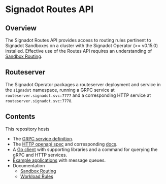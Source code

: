 # Signadot Routes API

## Overview

The Signadot Routes API provides access to routing rules pertinent to Signadot
Sandboxes on a cluster with the Signadot Operator (>= v0.15.0) installed.
Effective use of the Routes API requires an understanding of [Sandbox
Routing](docs/sandbox-routing.md).

## Routeserver

The Signadot Operator packages a routeserver deployment and service in the
`signadot` namespace, running a GRPC service at
`routeserver.signadot.svc:7777` and a corresponding HTTP service at 
`routeserver.signadot.svc:7778`. 

## Contents

This repository hosts 

- The [GRPC service definition](routes.proto).
- The [HTTP openapi spec](routes-openapi.yaml) and corresponding [docs](https://signadot.github.io/routesapi/http-api).
- A [Go client](go-routesapi/README.md) with supporting libraries and a command for querying the gRPC
  and HTTP services.
- [Example applications](examples/) with message queues.
- Documentation
  * [Sandbox Routing](docs/sandbox-routing.md)
  * [Workload Rules](docs/workload-rules.md)









